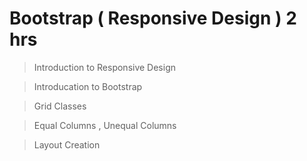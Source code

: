 # Bootstrap ( Responsive Design ) 2 hrs

> Introduction to Responsive Design

> Introducation to Bootstrap

> Grid Classes

> Equal Columns , Unequal Columns

> Layout Creation 
